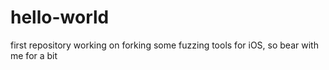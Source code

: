 # hello-world
first repository
working on forking some fuzzing tools for iOS, so bear with me for a bit
